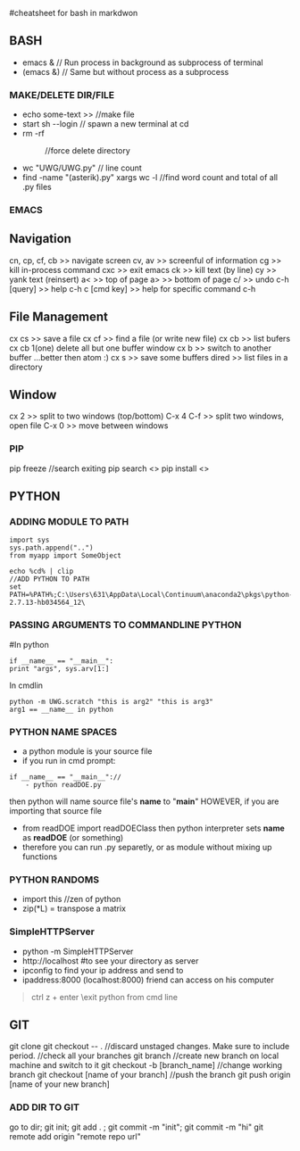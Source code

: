 
#cheatsheet for bash in markdwon

## BASH
- emacs & // Run process in background as subprocess of terminal
- (emacs &) // Same but without process as a subprocess


### MAKE/DELETE DIR/FILE
- echo some-text >> <filename> //make file
- start sh --login // spawn a new terminal at cd
- rm -rf <dir> //force delete directory
- wc "UWG/UWG.py" // line count
- find -name "(asterik).py"  xargs wc -l //find word count and total of all .py files

### EMACS
## Navigation
cn, cp, cf, cb >> navigate screen
cv, av >> screenful of information
cg >> kill in-process command
cxc >> exit emacs
ck >> kill text (by line)
cy >> yank text (reinsert)
a< >> top of page
a> >> bottom of page
c/ >> undo
c-h [query] >> help
c-h c [cmd key] >> help for specific command
c-h

## File Management
cx cs >> save a file
cx cf >> find a file (or write new file)
cx cb >> list bufers
cx cb 1(one) delete all but one buffer window
cx b >> switch to another buffer ...better then atom :)
cx s >> save some buffers
dired >> list files in a directory

## Window
cx 2 >> split to two windows (top/bottom)
C-x 4 C-f >> split two windows, open file
C-x 0 >> move between windows

### PIP
pip freeze //search exiting
pip search <<python module>>
pip install <<python module>>

## PYTHON
### ADDING MODULE TO PATH
```
import sys
sys.path.append("..")
from myapp import SomeObject

echo %cd% | clip
//ADD PYTHON TO PATH
set PATH=%PATH%;C:\Users\631\AppData\Local\Continuum\anaconda2\pkgs\python-2.7.13-hb034564_12\
```

### PASSING ARGUMENTS TO COMMANDLINE PYTHON
#In python
```
if __name__ == "__main__":
print "args", sys.arv[1:]
```
In cmdlin
```
python -m UWG.scratch "this is arg2" "this is arg3"
arg1 == __name__ in python
```

### PYTHON NAME SPACES
- a python module is your source file
- if you run in cmd prompt:
```
if __name__ == "__main__"://
    - python readDOE.py
```
then python will name source file's __name__ to "__main__"
HOWEVER, if you are importing that source file
   - from readDOE import readDOEClass
then python interpreter sets __name__ as __readDOE__ (or something)
- therefore you can run .py separetly, or as module without mixing up functions

### PYTHON RANDOMS
- import this //zen of python
- zip(*L) = transpose a matrix

### SimpleHTTPServer
- python -m SimpleHTTPServer
- http://localhost #to see your directory as server
- ipconfig to find your ip address and send to
- ipaddress:8000 (localhost:8000) friend can access on his computer
>ctrl z + enter \\exit python from cmd line

## GIT
git clone <link from repo>
git checkout -- . //discard unstaged changes. Make sure to include period.
//check all your branches
git branch
//create new branch on local machine and switch to it
git checkout -b [branch_name]
//change working branch
git checkout [name of your branch]
//push the branch
git push origin [name of your new branch]

### ADD DIR TO GIT
go to dir; git init; git add . ; git commit -m "init"; git commit -m "hi"
git remote add origin "remote repo url"
